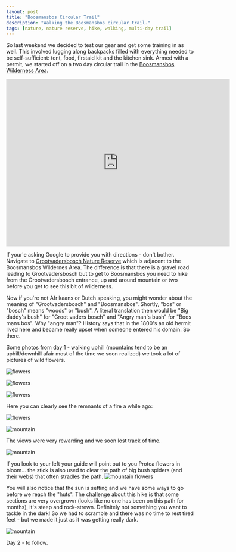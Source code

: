 ```yaml
---
layout: post
title: "Boosmansbos Circular Trail"
description: "Walking the Boosmansbos circular trail."
tags: [nature, nature reserve, hike, walking, multi-day trail]
---
```


So last weekend we decided to test our gear and get some training in as well. This involved lugging along backpacks filled with everything needed to be self-sufficient: tent, food, firstaid kit and the kitchen sink. Armed with a permit, we started off on a two day circular trail in the [Boosmansbos Wilderness Area](https://en.wikipedia.org/wiki/Boosmansbos_Wilderness_Area).

<iframe src="https://www.google.com/maps/embed?pb=!1m14!1m8!1m3!1d211872.38304827345!2d20.875934000000004!3d-33.92811199999998!3m2!1i1024!2i768!4f13.1!3m3!1m2!1s0x1dd3e568811b03ed%3A0x3c70e88213ae1896!2sBoosmansbos+Wilderness+Area%2C+Breede+River+DC%2C+South+Africa!5e0!3m2!1sen!2sus!4v1456660323126" width="600" height="450" frameborder="0" style="border:0" allowfullscreen>
</iframe>

If your'e asking Google to provide you with directions - don't bother. Navigate to [Grootvadersbosch Nature Reserve](http://www.capenature.co.za/reserves/grootvadersbosch-nature-reserve/) which is adjacent to the Boosmansbos Wildernes Area. The difference is that there is a gravel road leading to Grootvadersbosch but to get to Boosmansbos you need to hike from the Grootvadersbosch entrance, up and around mountain or two before you get to see this bit of wilderness.

Now if you're not Afrikaans or Dutch speaking, you might wonder about the meaning of "Grootvadersbosch" and "Boosmansbos". Shortly, "bos" or "bosch" means "woods" or "bush". A literal translation then would be "Big daddy's bush" for "Groot vaders bosch" and "Angry man's bush" for "Boos mans bos". Why "angry man"? History says that in the 1800's an old hermit lived here and became really upset when someone entered his domain. So there.
 


Some photos from day 1 - walking uphill (mountains tend to be an uphill/downhill afair most of the time we soon realized) we took a lot of pictures of wild flowers.

![flowers](https://lh3.googleusercontent.com/VTC6MBoEOuxMqaBwwl3e4pCkqwoMRYeKh1FWXM9ss0pFjquRUGGuPOpsuhrLdWgLXigpN5HFSv2_=w707-h946-no) 

![flowers](https://lh3.googleusercontent.com/kJsMG6n7ShdhqpcQ7-LhzBKjs8KBdgjpEfImDqHpO1tRWCcTitueiquQrCauYh3wytx67TO_wKJd=w707-h946-no)

![flowers](https://lh3.googleusercontent.com/2d1R1qE8iCtHiI61VXg00lbjBQyCXghLdMxkR9QpUkuC-UIfkwxgUaqiu0B9HXpKGD43GRSob7Kv=w707-h946-no)

Here you can clearly see the remnants of a fire a while ago:

![flowers](https://lh3.googleusercontent.com/VFlSor875GdfG8ROGKucMxYElmSsjdCQyAjnbY8e-JG6sUmeyqHPTG_E9AvyxbADEDNKArQ9OcNS=w707-h946-no)

![mountain](https://lh3.googleusercontent.com/lUXrroxPemgigC60Jqrqh-Cy7xAl0kWPtlPzJOVNt1d-Lh8xRGiC9r4GVhuimpRNvc-AvuRZWkt1=w1267-h946-no)

The views were very rewarding and we soon lost track of time.

![mountain](https://lh3.googleusercontent.com/-h-Msm9wT_ehef8AXRjJDkNoyWl64Aedh0RZP8AeAltrxSPPnurKT3SRPf2mj-lvC7prVntlCIg0=w1262-h946-no)

If you look to your left your guide will point out to you Protea flowers in bloom... the stick is also used to clear the path of big bush spiders (and their webs) that often stradles the path.
![mountain flowers](https://lh3.googleusercontent.com/68XMl2IXM-JAgbWB5PJ4Y2SyWDzQ7bO4Y5OWwUdujcKw9_WjMU4mqnfurAH5vh_oGMfppO6tZqj5=w1267-h946-no)

You will also notice that the sun is setting and we have some ways to go before we reach the "huts". The challenge about this hike is that some sections are very overgrown (looks like no one has been on this path for months), it's steep and rock-strewn. Definitely not something you want to tackle in the dark! So we had to scramble and there was no time to rest tired feet - but we made it just as it was getting really dark.

![mountain](https://lh3.googleusercontent.com/szAjdMrA6gEVJZ7sC-gZVpNxCN9oK2ytn6G_294lM7syHWvi-k0zvG0oR7PwxNROMX1n-OQsl0NU=w710-h947-no)

Day 2 - to follow.
